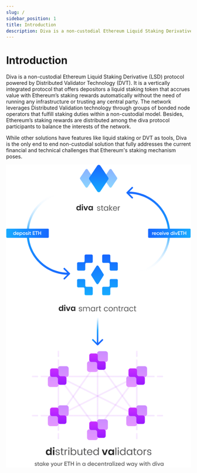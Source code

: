 ```yaml
---
slug: /
sidebar_position: 1
title: Introduction
description: Diva is a non-custodial Ethereum Liquid Staking Derivative (LSD) protocol powered by Distributed Validator Technology (DVT).
---
```


# Introduction


Diva is a non-custodial Ethereum Liquid Staking Derivative (LSD) protocol powered by Distributed Validator Technology (DVT). It is a vertically integrated protocol that offers depositors a liquid staking token that accrues value with Ethereum’s staking rewards automatically without the need of running any infrastructure or trusting any central party. The network leverages Distributed Validation technology through groups of bonded node operators that fulfill staking duties within a non-custodial model. Besides, Ethereum’s staking rewards are distributed among the  diva protocol participants to balance the interests of the network.

While other solutions have features like liquid staking or DVT as tools, Diva is the only end to end non-custodial solution that fully addresses the current financial and technical challenges that Ethereum's staking mechanism poses.


<div style={{textAlign: 'center'}}>

![stake](img/stake.png)


</div>

